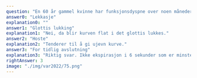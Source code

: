 ```yaml
---
question: "En 60 år gammel kvinne har funksjonsdyspne over noen måneder, og fastlegen ønsker spirometri med tanke på å diagnostisere KOLS. Hva er feil med denne spirometriutførelsen som begrenser tolkning?"
answer0: "Lekkasje"
explanation0: ""
answer1: "Glottis lukking"
explanation1: "Nei, da blir kurven flat i det glottis lukkes."
answer2: "Hoste"
explanation2: "Tenderer til å gi ujevn kurve."
answer3: "For tidlig avslutning"
explanation3: "Riktig svar. Ikke ekspirasjon i 6 sekunder som er minstekravet, og dermed ikke grunnlag for å beregne FVC."
rightAnswer: 3
image: "./img/var2022/75.png"
---
```

